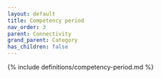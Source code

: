 ```yaml
---
layout: default
title: Competency period
nav_order: 3
parent: Connectivity
grand_parent: Category
has_children: false
---
```

{% include definitions/competency-period.md %}
